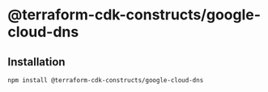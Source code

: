 # @terraform-cdk-constructs/google-cloud-dns

## Installation

```
npm install @terraform-cdk-constructs/google-cloud-dns
```
